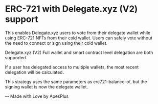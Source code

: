 # ERC-721 with Delegate.xyz (V2) support

This enables Delegate.xyz users to vote from their delegate wallet while using ERC-721 NFTs from their cold wallet. Users can safely vote without the need to connect or sign using their cold wallet.

Delegate.xyz (V2) Full wallet and smart contract level delegation are both supported.

If a user has delegated access to multiple wallets, the most recent delegation will be calculated.

This strategy uses the same parameters as erc721-balance-of, but the signing wallet is now the delegate wallet.

-- Made with Love by ApesPlus

